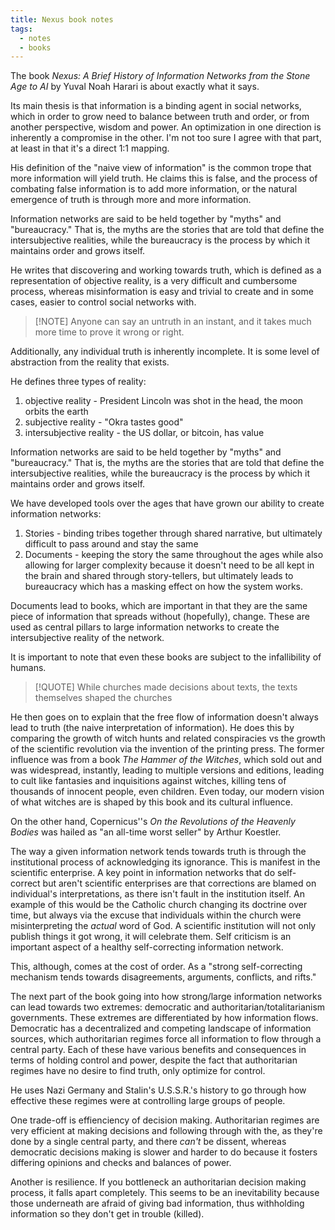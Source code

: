 ```yaml
---
title: Nexus book notes
tags:
  - notes
  - books
---
```

The book _Nexus: A Brief History of Information Networks from the Stone Age to AI_ by Yuval Noah Harari is about exactly what it says. 

Its main thesis is that information is a binding agent in social networks, which in order to grow need to balance between truth and order, or from another perspective, wisdom and power. An optimization in one direction is inherently a compromise in the other. I'm not too sure I agree with that part, at least in that it's a direct 1:1 mapping. 

His definition of the "naive view of information" is the common trope that more information will yield truth. He claims this is false, and the process of combating false information is to add more information, or the natural emergence of truth is through more and more information. 

Information networks are said to be held together by "myths" and "bureaucracy." That is, the myths are the stories that are told that define the intersubjective realities, while the bureaucracy is the process by which it maintains order and grows itself. 

He writes that discovering and working towards truth, which is defined as a representation of objective reality, is a very difficult and cumbersome process, whereas misinformation is easy and trivial to create and in some cases, easier to control social networks with. 

>[!NOTE] Anyone can say an untruth in an instant, and it takes much more time to prove it wrong or right. 

Additionally, any individual truth is inherently incomplete. It is some level of abstraction from the reality that exists. 

He defines three types of reality:
1. objective reality - President Lincoln was shot in the head, the moon orbits the earth
2. subjective reality - "Okra tastes good"
3. intersubjective reality - the US dollar, or bitcoin, has value

Information networks are said to be held together by "myths" and "bureaucracy." That is, the myths are the stories that are told that define the intersubjective realities, while the bureaucracy is the process by which it maintains order and grows itself. 

We have developed tools over the ages that have grown our ability to create information networks:
1. Stories - binding tribes together through shared narrative, but ultimately difficult to pass around and stay the same
2. Documents - keeping the story the same throughout the ages while also allowing for larger complexity because it doesn't need to be all kept in the brain and shared through story-tellers, but ultimately leads to bureaucracy which has a masking effect on how the system works. 

Documents lead to books, which are important in that they are the same piece of information that spreads without (hopefully), change. These are used as central pillars to large information networks to create the intersubjective reality of the network. 

It is important to note that even these books are subject to the infallibility of humans. 

>[!QUOTE] While churches made decisions about texts, the texts themselves shaped the churches

He then goes on to explain that the free flow of information doesn't always lead to truth (the naive interpretation of information). He does this by comparing the growth of witch hunts and related conspiracies vs the growth of the scientific revolution via the invention of the printing press. The former influence was from a book _The Hammer of the Witches_, which sold out and was widespread, instantly, leading to multiple versions and editions, leading to cult like fantasies and inquisitions against witches, killing tens of thousands of innocent people, even children. Even today, our modern vision of what witches are is shaped by this book and its cultural influence. 

On the other hand, Copernicus''s _On the Revolutions of the Heavenly Bodies_ was hailed as "an all-time worst seller" by Arthur Koestler. 

The way a given information network tends towards truth is through the institutional process of acknowledging its ignorance. This is manifest in the scientific enterprise. A key point in information networks that do self-correct but aren't scientific enterprises are that corrections are blamed on individual's interpretations, as there isn't fault in the institution itself. An example of this would be the Catholic church changing its doctrine over time, but always via the excuse that individuals within the church were misinterpreting the _actual_ word of God. A scientific institution will not only publish things it got wrong, it will celebrate them. Self criticism is an important aspect of a healthy self-correcting information network.

This, although, comes at the cost of order. As a "strong self-correcting mechanism tends towards disagreements, arguments, conflicts, and rifts."

The next part of the book going into how strong/large information networks can lead towards two extremes: democratic and authoritarian/totalitarianism governments. These extremes are differentiated by how information flows. Democratic has a decentralized and competing landscape of information sources, which authoritarian regimes force all information to flow through a central party. Each of these have various benefits and consequences in terms of holding control and power, despite the fact that authoritarian regimes have no desire to find truth, only optimize for control. 

He uses Nazi Germany and Stalin's U.S.S.R.'s history to go through how effective these regimes were at controlling large groups of people. 

One trade-off is effienciency of decision making. Authoritarian regimes are very efficient at making decisions and following through with the, as they're done by a single central party, and there _can't_ be dissent, whereas democratic decisions making is slower and harder to do because it fosters differing opinions and checks and balances of power. 

Another is resilience. If you bottleneck an authoritarian decision making process, it falls apart completely. This seems to be an inevitability because those underneath are afraid of giving bad information, thus withholding information so they don't get in trouble (killed). 